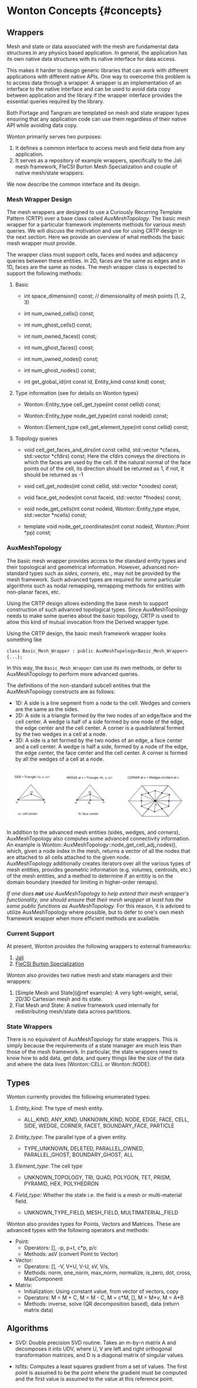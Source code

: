 # Wonton Concepts      {#concepts}

## Wrappers
Mesh and state or data associated with the mesh are fundamental
data structures in any physics based application. In general,
the application has its own native data structures with
its native interface for data access. 

This makes it harder to design generic libraries that can work
with different applications with different native APIs. One way 
to overcome this problem is to access data through a wrapper. 
A wrapper is an implementation of an interface to the native 
interface and can be used to avoid data copy between application 
and the library if the wrapper interface provides the essential 
queries required by the library.   

Both Portage and Tangram are templated on mesh and state wrapper
types ensuring that any application code can use them regardless
of their native API while avoiding data copy. 

Wonton primarily serves two purposes: 
1. It defines a common interface to access mesh and field data
from any application.
2. It serves as a repository of example wrappers, specifically to 
the Jali mesh framework, FleCSI Burton Mesh Specialization and 
couple of native mesh/state wrappers.  

We now describe the common interface and its design.  

### Mesh Wrapper Design 
The mesh wrappers are designed to use a Curiously Recurring Template Pattern 
(CRTP) over a base class called _AuxMeshTopology_. The basic mesh 
wrapper for a particular framework implements methods for various mesh 
queries. We will discuss the motivation and use for using CRTP design in
the next section. Here we provide an overview of what methods the basic
mesh wrapper must provide. 

The wrapper class must support cells, faces and nodes and adjacency
queries between these entities. In 2D, faces are the same as edges
and in 1D, faces are the same as nodes. The mesh wrapper class is expected
to support the following methods:

1. Basic 

    * int space\_dimension() const;  // dimensionality of mesh points (1, 2, 3)

    * int num\_owned\_cells() const;

    * int num\_ghost\_cells() const;

    * int num\_owned\_faces() const;

    * int num\_ghost\_faces() const;

    * int num\_owned\_nodes() const;

    * int num\_ghost\_nodes() const;

    * int get\_global\_id(int const id, Entity\_kind const kind) const;

2. Type information (see for details on Wonton types) 

    * Wonton::Entity\_type cell\_get\_type(int const cellid) const;

    * Wonton::Entity\_type node\_get\_type(int const nodeid) const;

    * Wonton::Element\_type cell\_get\_element\_type(int const cellid) const;

3. Topology queries
    * void cell\_get\_faces\_and\_dirs(int const cellid, std::vector<int> \*cfaces,
                              std::vector<int> *cfdirs) const;
      Here the cfdirs conveys the directions in which the faces are used by
      the cell. If the natural normal of the face points out of the cell, its
      direction should be returned as 1, if not, it should be returned as -1

    * void cell\_get\_nodes(int const cellid, std::vector<int> \*cnodes) const;

    * void face\_get\_nodes(int const faceid, std::vector<int> \*fnodes) const;

    * void node\_get\_cells(int const nodeid, Wonton::Entity\_type etype,
                     std::vector<int> *ncells) const;

    * template<long D> void node\_get\_coordinates(int const nodeid, Wonton::Point<D> \*pp) const;


### AuxMeshTopology

The basic mesh wrapper provides access to the standard 
entity types and their topological and geometrical information.
However, advanced non-standard types such as _sides_, _corners_, etc.,
may not be provided by the mesh framework. Such advanced types are
required for some particular algorithms such as nodal remapping, 
remapping methods for entities with non-planar faces, etc. 

Using the CRTP design allows extending the base mesh to 
support construction of such advanced topological types. 
Since AuxMeshTopology needs to make some queries about the basic 
topology, CRTP is used to allow this kind of mutual invocation 
from the Derived wrapper type.

Using the CRTP design, the basic mesh framework wrapper looks something like

~~~{.cc}
class Basic_Mesh_Wrapper : public AuxMeshTopology<Basic_Mesh_Wrapper> {...};
~~~

In this way, the `Basic_Mesh_Wrapper` can use its own methods, or
defer to AuxMeshTopology to perform more advanced queries. 

The definitions of the non-standard subcell entities that the AuxMeshTopology
constructs are as follows: 
* 1D: A side is a line segment from a node to the cell. Wedges and corners are the same
as the sides. 
* 2D: A side is a triangle formed by the two nodes of an edge/face and the cell center.
A wedge is half of a side formed by one node of the edge, the edge center and the 
cell center. A corner is a quadrilateral formed by the two wedges in a cell at a node. 
* 3D: A side is a tet formed by the two nodes of an edge, a face center and a cell center. 
A wedge is half a side, formed by a node of the edge, the edge center, the face 
center and the cell center. A corner is formed by all the wedges of a cell at a node.

![Illustration for 2D auxiliary entities](doxygen/images/auxentities.svg)


In addition to the advanced mesh entities (sides, wedges, and
corners), AuxMeshTopology also computes some advanced connectivity
information.  An example is Wonton::AuxMeshTopology::node_get_cell_adj_nodes(), 
which, given a node index in the mesh, returns a vector of all 
the nodes that are attached to all cells attached to the given node.  
AuxMeshTopology additionally creates iterators over all the various 
types of mesh entities, provides geometric information (e.g. volumes, 
centroids, etc.) of the mesh entities, and a method to determine if 
an entitiy is on the domain boundary (needed for limiting in higher-order remaps).

_If one does **not** use AuxMeshTopology to help extend their mesh
wrapper's functionality, one should ensure that their mesh wrapper at
least has the same public functions as AuxMeshTopology._ For this
reason, it is advised to utilize AuxMeshTopology where possible, but
to defer to one's own mesh framework wrapper when more efficient
methods are available.

### Current Support 
At present, Wonton provides the following wrappers to external frameworks:
1. [Jali](http://github.com/lanl/jali)
2. [FleCSI Burton Specialization](http://github.com/laristra/flecsi-sp)

Wonton also provides two native mesh and state managers and their wrappers: 
1. [Simple Mesh and State](@ref example): A very light-weight, serial, 2D/3D Cartesian mesh and its state. 
3. Flat Mesh and State: A native framework used internally for redistributing mesh/state
                        data across partitions.   

### State Wrappers
There is no equivalent of AuxMeshTopology for state wrappers.  This is
simply because the requirements of a state manager are much less
than those of the mesh framework.  In particular, the state
wrappers need to know how to add data, get data, and query things
like the size of the data and where the data lives (Wonton::CELL or
Wonton::NODE). 


## Types
Wonton currently provides the following enumerated types:
1. _Entity\_kind_: The type of mesh entity. 
    * ALL\_KIND, ANY\_KIND, UNKNOWN\_KIND, NODE, EDGE, FACE, 
CELL, SIDE, WEDGE, CORNER, FACET, BOUNDARY\_FACE, PARTICLE  

2. _Entity\_type_: The parallel type of a given entity. 
    * TYPE\_UNKNOWN, DELETED, PARALLEL\_OWNED, PARALLEL\_GHOST, BOUNDARY\_GHOST, ALL

3. _Element\_type_: The cell type
    * UNKNOWN\_TOPOLOGY, TRI, QUAD, POLYGON, TET, PRISM, PYRAMID, HEX, POLYHEDRON

4. _Field\_type_: Whether the state i.e. the field is a mesh or multi-material field. 
    * UNKNOWN\_TYPE\_FIELD, MESH\_FIELD, MULTIMATERIAL\_FIELD

Wonton also provides types for Points, Vectors and Matrices. These are advanced types
with the following operators and methods: 

* Point:
    - Operators: \[\], -p, p+t, c\*p, p/c
    - Methods: asV (convert Point to Vector) 
* Vector:
    - Operators: \[\], -V, V+U, V-U, sV, V/s, 
    - Methods: norm, one\_norm, max\_norm, normalize, is\_zero, dot, cross, MaxComponent 
* Matrix: 
    - Initialization: Using constant value, from vector of vectors, copy
    - Operators: M = M + C, M = M - C, M = c\*M, \[\], M = M\*_v_, M = A\*B
    - Methods: inverse, solve (QR decomposition based), data (return matrix data)  


## Algorithms

* SVD:  Double precision SVD routine. Takes an m-by-n matrix A and 
decomposes it into UDV, where U, V are left and right orthogonal transformation 
matrices, and D is a diagonal matrix of singular values. 

* lsfits: Computes a least squares gradient from a set of values. The first
  point is assumed to be the point where the gradient must be computed
  and the first value is assumed to the value at this reference point. 


